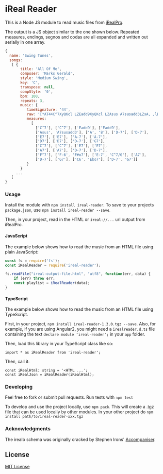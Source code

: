 # iReal Reader

This is a Node JS module to read music files from [iRealPro](http://irealpro.com/).

The output is a JS object similar to the one shown below. Repeated measures, endings, segnos and codas are all expanded and written out serially in one array.


``` javascript
{
  name: 'Swing Tunes',
  songs:
   [ {
       title: 'All Of Me',
       composer: 'Marks Gerald',
       style: 'Medium Swing',
       key: 'C',
       transpose: null,
       compStyle: '0',
       bpm: 100,
       repeats: 3,
       music: {
          timeSignature: '44',
          raw: '[*AT44C^7XyQKcl LZEadd9XyQKcl LZAsus A7susadd3LZsA, ,lBLZD-7XyQKcl  ][*BE7XyQKcl LZA-7XyQKcl LZD7XyQKcl LZD-7XyQ|G7XyQ][*AC^7XyQKcl LZE7XyQKcl LZA7XyQKcl LZD-7XyQKcl  ][*CF^7XyQ|F-6(F#o7)XyQ|E-7(C^7/G)XyQ|A7XyQ|D-7XyQ|G7XyQ|C6 Ebo7LZD-7 G7 Z',
          measures:
            [
              ['C^7'], ['C^7'], ['Eadd9'], ['Eadd9'],
              ['Asus', 'A7susadd3'], ['A', 'B'], ['D-7'], ['D-7'],
              ['E7'], ['E7'], ['A-7'], ['A-7'],
              ['D7'], ['D7'], ['D-7'], ['G7'],
              ['C^7'], ['C^7'], ['E7'], ['E7'],
              ['A7'], ['A7'], ['D-7'], ['D-7'],
              ['F^7'], ['F-6', 'F#o7'], ['E-7', 'C^7/G'], ['A7'],
              ['D-7'], ['G7'], ['C6', 'Ebo7'], ['D-7', 'G7']]
          }
       }
     ...
   ]
}
```

### Usage

Install the module with `npm install ireal-reader`.  To save to your projects `package.json`, use `npm install ireal-reader --save`.

Then, in your project, read in the HTML or `ireal://...` url output from iRealPro.

#### JavaScript

The example below shows how to read the music from an HTML file using plain JavaScript:

``` javascript
const fs = require('fs');
const iRealReader = require('ireal-reader');

fs.readFile("ireal-output-file.html", "utf8", function(err, data) {
    if (err) throw err;
    const playlist = iRealReader(data);
}
```

#### TypeScript

The example below shows how to read the music from an HTML file using TypeScript.

First, in your project, `npm install ireal-reader-1.3.0.tgz --save`.  Also, for example, if you are using Angular2, you 
might need a `irealreader.d.ts` file containing the text `declare module 'ireal-reader';` in  your `app` folder.

Then, load this library in your TypeScript class like so:

    import * as iRealReader from 'ireal-reader';
	
Then, call it:

    const iRealHtml: string = '<HTML ...';
    const iRealJson = iRealReader(iRealHtml);


### Developing
Feel free to fork or submit pull requests. Run tests with `npm test`

To develop and use the project locally, use `npm pack`. This will create a .tgz file that can be used locally by other modules. In your other project do `npm install path/to/ireal-reader-xxx.tgz`

### Acknowledgments

The irealb schema was originally cracked by Stephen Irons' [Accompaniser](https://github.com/ironss/accompaniser).

## License

[MIT License](http://opensource.org/licenses/MIT)
